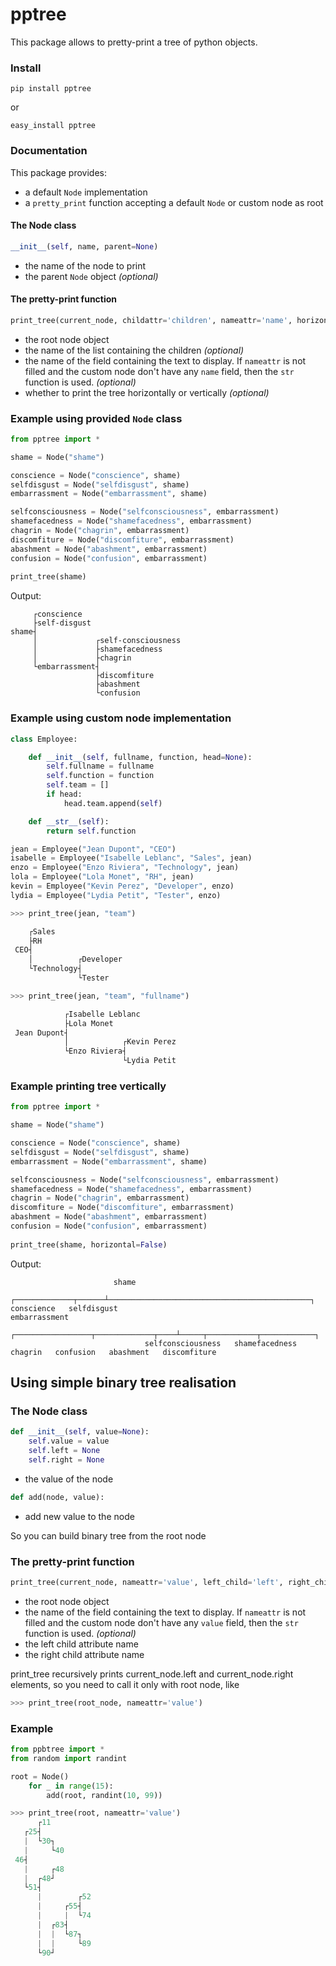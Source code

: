 # pptree
This package allows to pretty-print a tree of python objects.

### Install
```
pip install pptree
```
or
```
easy_install pptree
```

### Documentation
This package provides:
- a default `Node` implementation
- a `pretty_print` function accepting a default `Node` or custom node as root

#### The Node class
```python
__init__(self, name, parent=None)
```
- the name of the node to print
- the parent `Node` object *(optional)*

#### The pretty-print function
```python
print_tree(current_node, childattr='children', nameattr='name', horizontal=True)
```

- the root node object
- the name of the list containing the children *(optional)*
- the name of the field containing the text to display. If `nameattr` is not filled and the custom node don't have any `name` field, then the `str` function is used.  *(optional)*
- whether to print the tree horizontally or vertically *(optional)*

### Example using provided `Node` class
```python
from pptree import *

shame = Node("shame")

conscience = Node("conscience", shame)
selfdisgust = Node("selfdisgust", shame)
embarrassment = Node("embarrassment", shame)

selfconsciousness = Node("selfconsciousness", embarrassment)
shamefacedness = Node("shamefacedness", embarrassment)
chagrin = Node("chagrin", embarrassment)
discomfiture = Node("discomfiture", embarrassment)
abashment = Node("abashment", embarrassment)
confusion = Node("confusion", embarrassment)
  
print_tree(shame)
```
Output:
```
     ┌conscience
     ├self-disgust
shame┤
     │             ┌self-consciousness
     │             ├shamefacedness
     │             ├chagrin
     └embarrassment┤
                   ├discomfiture
                   ├abashment
                   └confusion
```

### Example using custom node implementation
```python
class Employee:

    def __init__(self, fullname, function, head=None):
        self.fullname = fullname
        self.function = function
        self.team = []
        if head:
            head.team.append(self)

    def __str__(self):
        return self.function
```

```python
jean = Employee("Jean Dupont", "CEO")
isabelle = Employee("Isabelle Leblanc", "Sales", jean)
enzo = Employee("Enzo Riviera", "Technology", jean)
lola = Employee("Lola Monet", "RH", jean)
kevin = Employee("Kevin Perez", "Developer", enzo)
lydia = Employee("Lydia Petit", "Tester", enzo)
```
```python
>>> print_tree(jean, "team")

    ┌Sales
    ├RH
 CEO┤
    │          ┌Developer
    └Technology┤
               └Tester

>>> print_tree(jean, "team", "fullname")

            ┌Isabelle Leblanc
            ├Lola Monet
 Jean Dupont┤
            │            ┌Kevin Perez
            └Enzo Riviera┤
                         └Lydia Petit
```

### Example printing tree vertically
```python
from pptree import *

shame = Node("shame")

conscience = Node("conscience", shame)
selfdisgust = Node("selfdisgust", shame)
embarrassment = Node("embarrassment", shame)

selfconsciousness = Node("selfconsciousness", embarrassment)
shamefacedness = Node("shamefacedness", embarrassment)
chagrin = Node("chagrin", embarrassment)
discomfiture = Node("discomfiture", embarrassment)
abashment = Node("abashment", embarrassment)
confusion = Node("confusion", embarrassment)
  
print_tree(shame, horizontal=False)
```
Output:
```
                       shame                                                                                     
    ┌─────────────┬──────┴─────────────────────────────────────────────┐                                         
conscience   selfdisgust                                             embarrassment                               
                                      ┌─────────────────┬─────────────┬────┴─────┬───────────┬────────────┐      
                              selfconsciousness   shamefacedness   chagrin   confusion   abashment   discomfiture
```

## Using simple binary tree realisation

### The Node class
```python
def __init__(self, value=None):
    self.value = value
    self.left = None
    self.right = None
```
- the value of the node
```python
def add(node, value):
```
- add new value to the node

So you can build binary tree from the root node

### The pretty-print function
```python
print_tree(current_node, nameattr='value', left_child='left', right_child='right')
```

- the root node object
- the name of the field containing the text to display. If `nameattr` is not filled and the custom node don't have any `value` field, then the `str` function is used.  *(optional)*
- the left child attribute name
- the right child attribute name

print_tree recursively prints current_node.left and current_node.right elements, so you need to call it only with root node, like
```python
>>> print_tree(root_node, nameattr='value')
```

### Example
```python
from ppbtree import *
from random import randint

root = Node()
    for _ in range(15):
        add(root, randint(10, 99))
```

```python
>>> print_tree(root, nameattr='value')
      ┌11
   ┌25┤
   |  └30┐
   |     └40
 46┤
   |     ┌48
   |  ┌48┘
   └51┤
      |        ┌52
      |     ┌55┤
      |     |  └74
      |  ┌83┤
      |  |  └87┐
      |  |     └89
      └90┘
```
